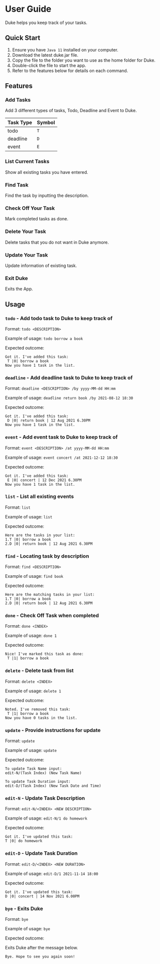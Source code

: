 # User Guide
Duke helps you keep track of your tasks.

## Quick Start
1. Ensure you have `Java 11` installed on your computer.
2. Download the latest duke.jar file.
3. Copy the file to the folder you want to use as the home folder for Duke.
4. Double-click the file to start the app.
5. Refer to the features below for details on each command.


## Features 


### Add Tasks

Add 3 different types of tasks, Todo, Deadline and Event to Duke.

Task Type | Symbol
----------|---------
todo | `T`
deadline | `D`
event | `E`


### List Current Tasks

Show all existing tasks you have entered.

### Find Task

Find the task by inputting the description.

### Check Off Your Task

Mark completed tasks as done.

### Delete Your Task

Delete tasks that you do not want in Duke anymore.

### Update Your Task

Update information of existing task.

### Exit Duke

Exits the App.


## Usage

### `todo` - Add todo task to Duke to keep track of

Format: `todo <DESCRIPTION>`

Example of usage:  `todo borrow a book`

Expected outcome:

```
Got it. I've added this task:
 T |0| borrow a book
Now you have 1 task in the list.
```


### `deadline` - Add deadline task to Duke to keep track of

Format: `deadline <DESCRIPTION> /by yyyy-MM-dd HH:mm`

Example of usage:  `deadline return book /by 2021-08-12 18:30`

Expected outcome:

```
Got it. I've added this task:
 D |0| return book | 12 Aug 2021 6.30PM
Now you have 1 task in the list.
```


### `event` - Add event task to Duke to keep track of

Format: `event <DESCRIPTION> /at yyyy-MM-dd HH:mm`

Example of usage:  `event concert /at 2021-12-12 18:30`

Expected outcome:

```
Got it. I've added this task:
 E |0| concert | 12 Dec 2021 6.30PM
Now you have 1 task in the list.
```


### `list` - List all existing events

Format: `list`

Example of usage:  `list`

Expected outcome:

```
Here are the tasks in your list:
1.T |0| borrow a book
2.D |0| return book | 12 Aug 2021 6.30PM
```


### `find` - Locating task by description

Format: `find <DESCRIPTION>`

Example of usage:  `find book`

Expected outcome:

```
Here are the matching tasks in your list:
1.T |0| borrow a book
2.D |0| return book | 12 Aug 2021 6.30PM
```


### `done` - Check Off Task when completed

Format: `done <INDEX>`

Example of usage:  `done 1`

Expected outcome:

```
Nice! I've marked this task as done:
 T |1| borrow a book
```


### `delete` - Delete task from list

Format: `delete <INDEX>`

Example of usage:  `delete 1`

Expected outcome:

```
Noted. I've removed this task:
 T |1| borrow a book
Now you have 0 tasks in the list.
```


### `update` - Provide instructions for update

Format: `update`

Example of usage:  `update`

Expected outcome:

```
To update Task Name input:
edit-N/(Task Index) (New Task Name)

To update Task Duration input:
edit-D/(Task Index) (New Task Date and Time)
```


### `edit-N` - Update Task Description

Format: `edit-N/<INDEX> <NEW DESCRIPTION>`

Example of usage:  `edit-N/1 do homework`

Expected outcome:

```
Got it. I've updated this task:
T |0| do homework
```


### `edit-D` - Update Task Duration

Format: `edit-D/<INDEX> <NEW DURATION>`

Example of usage:  `edit-D/1 2021-11-14 18:00`

Expected outcome:

```
Got it. I've updated this task:
D |0| concert | 14 Nov 2021 6.00PM
```


### `bye` - Exits Duke

Format: `bye`

Example of usage:  `bye`

Expected outcome:

Exits Duke after the message below.

```
Bye. Hope to see you again soon!
```
